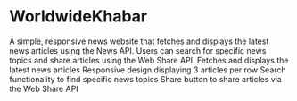 # WorldwideKhabar
A simple, responsive news website that fetches and displays the latest news articles using the News API. Users can search for specific news topics and share articles using the Web Share API.
Fetches and displays the latest news articles
Responsive design displaying 3 articles per row
Search functionality to find specific news topics
Share button to share articles via the Web Share API
